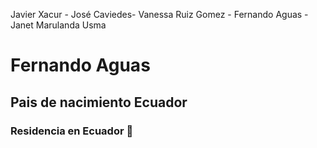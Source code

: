  Javier Xacur - José Caviedes- Vanessa Ruiz Gomez - Fernando Aguas - Janet Marulanda Usma

# Fernando Aguas
## Pais de nacimiento Ecuador
### Residencia en Ecuador :metal:
